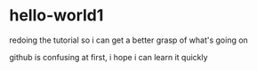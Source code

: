 # hello-world1
redoing the tutorial so i can get a better grasp of what's going on

github is confusing at first, i hope i can learn it quickly
